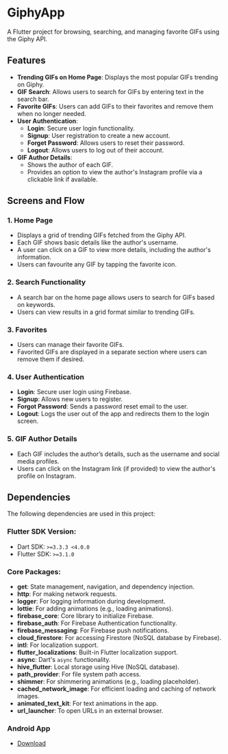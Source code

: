 
# GiphyApp

A Flutter project for browsing, searching, and managing favorite GIFs using the Giphy API.

## Features

- **Trending GIFs on Home Page**: Displays the most popular GIFs trending on Giphy.
- **GIF Search**: Allows users to search for GIFs by entering text in the search bar.
- **Favorite GIFs**: Users can add GIFs to their favorites and remove them when no longer needed.
- **User Authentication**:
    - **Login**: Secure user login functionality.
    - **Signup**: User registration to create a new account.
    - **Forget Password**: Allows users to reset their password.
    - **Logout**: Allows users to log out of their account.
- **GIF Author Details**:
    - Shows the author of each GIF.
    - Provides an option to view the author's Instagram profile via a clickable link if available.

## Screens and Flow

### 1. **Home Page**
- Displays a grid of trending GIFs fetched from the Giphy API.
- Each GIF shows basic details like the author's username.
- A user can click on a GIF to view more details, including the author's information.
- Users can favourite any GIF by tapping the favorite icon.

### 2. **Search Functionality**
- A search bar on the home page allows users to search for GIFs based on keywords.
- Users can view results in a grid format similar to trending GIFs.

### 3. **Favorites**
- Users can manage their favorite GIFs.
- Favorited GIFs are displayed in a separate section where users can remove them if desired.

### 4. **User Authentication**
- **Login**: Secure user login using Firebase.
- **Signup**: Allows new users to register.
- **Forgot Password**: Sends a password reset email to the user.
- **Logout**: Logs the user out of the app and redirects them to the login screen.

### 5. **GIF Author Details**
- Each GIF includes the author’s details, such as the username and social media profiles.
- Users can click on the Instagram link (if provided) to view the author's profile on Instagram.

## Dependencies

The following dependencies are used in this project:

### Flutter SDK Version:
- Dart SDK: `>=3.3.3 <4.0.0`
- Flutter SDK: `>=3.1.0`

### Core Packages:

- **get**: State management, navigation, and dependency injection.
- **http**: For making network requests.
- **logger**: For logging information during development.
- **lottie**: For adding animations (e.g., loading animations).
- **firebase_core**: Core library to initialize Firebase.
- **firebase_auth**: For Firebase Authentication functionality.
- **firebase_messaging**: For Firebase push notifications.
- **cloud_firestore**: For accessing Firestore (NoSQL database by Firebase).
- **intl**: For localization support.
- **flutter_localizations**: Built-in Flutter localization support.
- **async**: Dart's `async` functionality.
- **hive_flutter**: Local storage using Hive (NoSQL database).
- **path_provider**: For file system path access.
- **shimmer**: For shimmering animations (e.g., loading placeholder).
- **cached_network_image**: For efficient loading and caching of network images.
- **animated_text_kit**: For text animations in the app.
- **url_launcher**: To open URLs in an external browser.

### Android App
 - [Download](https://drive.google.com/file/d/1xDV_vR9VGbfqj90vttf7BT3Dg1bWkVbF/view?usp=sharing)

